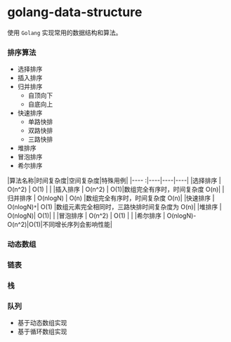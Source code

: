 # golang-data-structure

使用 `Golang` 实现常用的数据结构和算法。

### 排序算法
- 选择排序
- 插入排序
- 归并排序
  + 自顶向下
  + 自底向上
- 快速排序
  + 单路快排
  + 双路快排
  + 三路快排
- 堆排序
- 冒泡排序
- 希尔排序

|算法名称|时间复杂度|空间复杂度|特殊用例|
|---- :|----|----|----|
|选择排序 | O(n^2) | O(1) | |
|插入排序 | O(n^2) | O(1)|数组完全有序时，时间复杂度 O(n)|
|归并排序 | O(nlogN) | O(n) |数组完全有序时，时间复杂度 O(n)|
|快速排序 | O(nlogN)`*`| O(1) |数组元素完全相同时，三路快排时间复杂度为 O(n)|
|堆排序   | O(nlogN)| O(1)| |
|冒泡排序 | O(n^2) | O(1) | |
|希尔排序 | O(nlogN)-O(n^2)|O(1)|不同增长序列会影响性能|

### 动态数组
### 链表
### 栈
### 队列
- 基于动态数组实现
- 基于循环数组实现
